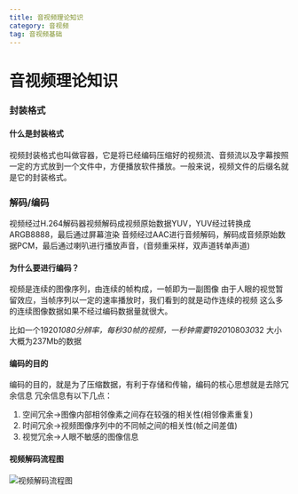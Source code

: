 ```yaml
---
title: 音视频理论知识
category: 音视频 
tag: 音视频基础
---
```


# 音视频理论知识

### 封装格式

#### 什么是封装格式

视频封装格式也叫做容器，它是将已经编码压缩好的视频流、音频流以及字幕按照一定的方式放到一个文件中，方便播放软件播放。一般来说，视频文件的后缀名就是它的封装格式。

### 解码/编码

视频经过H.264解码器视频解码成视频原始数据YUV，YUV经过转换成ARGB8888，最后通过屏幕渲染
音频经过AAC进行音频解码，解码成音频原始数据PCM，最后通过喇叭进行播放声音，(音频重采样，双声道转单声道)

#### 为什么要进行编码？

视频是连续的图像序列，由连续的帧构成，一帧即为一副图像
由于人眼的视觉暂留效应，当帧序列以一定的速率播放时，我们看到的就是动作连续的视频
这么多的连续图像数据如果不经过编码数据量就很大。

比如一个1920*1080分辨率，每秒30帧的视频，一秒钟需要1920*1080*30*32  大小大概为237Mb的数据


#### 编码的目的

编码的目的，就是为了压缩数据，有利于存储和传输，编码的核心思想就是去除冗余信息
冗余信息有以下几点：

1. 空间冗余->图像内部相邻像素之间存在较强的相关性(相邻像素重复)
2. 时间冗余->视频图像序列中的不同帧之间的相关性(帧之间差值)
3. 视觉冗余->人眼不敏感的图像信息

#### 视频解码流程图


![视频解码流程图](/assets/icon/videodecode.png#light)